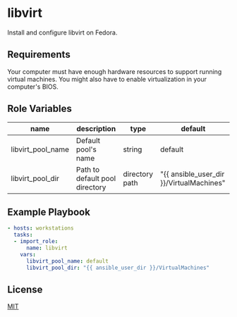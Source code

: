 libvirt
=========

Install and configure libvirt on Fedora.

Requirements
------------

Your computer must have enough hardware resources to support running
virtual machines. You might also have to enable virtualization in your
computer's BIOS.

Role Variables
--------------

|name|description|type|default|
|---|---|---|---|
|libvirt_pool_name|Default pool's name|string|default|
|libvirt_pool_dir|Path to default pool directory|directory path|"{{ ansible_user_dir }}/VirtualMachines"|


Example Playbook
----------------

```yaml
- hosts: workstations
  tasks:
  - import_role:
      name: libvirt
    vars:
      libvirt_pool_name: default
      libvirt_pool_dir: "{{ ansible_user_dir }}/VirtualMachines"
```

License
-------

[MIT](LICENSE)
